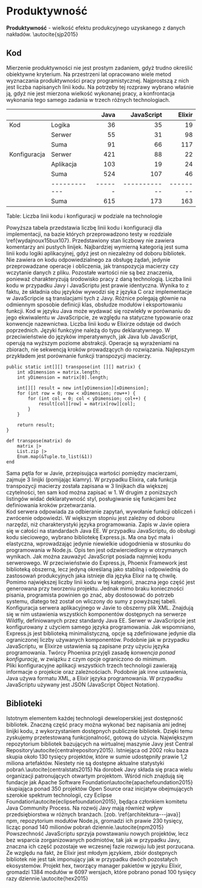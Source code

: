 # Produktywność

**Produktywność** - wielkość efektu produkcyjnego uzyskanego z danych nakładów. \autocite{sjp2015}

## Kod

Mierzenie produktywności nie jest prostym zadaniem, gdyż trudno określić obiektywne kryterium. Na przestrzeni lat opracowano wiele metod wyznaczania produktywności pracy programistycznej. Najprostszą z nich jest liczba napisanych linii kodu. Na potrzeby tej rozprawy wybrano właśnie ją, gdyż nie jest mierzona wielkość wykonanej pracy, a konfrontacja wykonania tego samego zadania w trzech różnych technologiach. 

|              |            | Java | JavaScript | Elixir |
|--------------|------------|-----:|-----------:|-------:|
| Kod          | Logika     | 36   | 35         | 19     |
|              | Serwer     | 55   | 31         | 98     |
|              | Suma       | 91   | 66         | 117    |
| Konfiguracja | Serwer     | 421  | 88         | 22     |
|              | Aplikacja  | 103  | 19         | 24     |
|              | Suma       | 524  | 107        | 46     |
|              |------------|------|------------|--------|
|              | Suma       | 615  | 173        | 163    |

Table: Liczba linii kodu i konfiguracji w podziale na technologie

Powyższa tabela przedstawia liczbę linii kodu i konfiguracji dla implementacji, na bazie których przeprowadzono testy w rozdziale \ref{wydajnoux15bux107}. Przedstawiony stan liczbowy nie zawiera komentarzy ani pustych linijek. Najbardziej wymierną kategorią jest suma linii kodu logiki aplikacyjnej, gdyż jest on niezależny od doboru bibliotek. Nie zawiera on kodu odpowiedzialnego za obsługę żądań, jedynie przeprowadzane operacje i obliczenia, jak transpozycja macierzy czy wczytanie danych z pliku. Pozostałe wartości nie są bez znaczenia, ponieważ charakteryzują środowisko pracy z daną technologią. Liczba linii kodu w przypadku Javy i JavaScriptu jest prawie identyczna. Wynika to z faktu, że składnia obu języków wywodzi się z języka C oraz implementacje w JavaScripcie są translacjami tych z Javy. Różnice polegają głównie na odmiennym sposobie definicji klas, obsłudze modułów i  eksportowaniu funkcji. Kod w języku Java może wydawać się rozwlekły w porównaniu do jego ekwiwalentu w JavaScripcie, ze względu na statyczne typowanie oraz konwencje nazewnictwa. Liczba linii kodu w Elixirze odstaje od dwóch poprzednich. Języki funkcyjne należą do typu deklaratywnego. W przeciwieństwie do języków imperatywnych, jak Java lub JavaScript, operują na wyższym poziome abstrakcji. Operacje są wyrażeniami na zbiorach, nie sekwencją kroków prowadzących do rozwiązania. Najlepszym przykładem jest porównanie funkcji transpozycji macierzy.

~~~~{.Java .numberLines caption="Java - funkcja transpozycji macierzy"}
public static int[][] transpose(int [][] matrix) {
    int xDimension = matrix.length;
    int yDimension = matrix[0].length;

    int[][] result = new int[yDimension][xDimension];
    for (int row = 0; row < xDimension; row++) {
        for (int col = 0; col < yDimension; col++) {
            result[col][row] = matrix[row][col];
        }
    }

    return result;
}
~~~~

~~~~{.Elixir .numberLines caption="Elixir - funkcja transpozycji macierzy"}
def transpose(matrix) do
    matrix |>
    List.zip |>
    Enum.map(&Tuple.to_list(&1))
end
~~~~

Sama pętla for w Javie, przepisująca wartości pomiędzy macierzami, zajmuje 3 linijki (pomijając klamry). W przypadku Elixira, cała funkcja transpozycji macierzy została zapisana w 3 linijkach dla większej czytelności, ten sam kod można zapisać w 1. W drugim z poniższych listingów widać deklaratywność styl, posługiwanie się funkcjami bez definiowania kroków przetwarzania.  
Kod serwera odpowiada za odbieranie zapytań, wywołanie funkcji obliczeń i zwrócenie odpowiedzi. W większym stopniu jest zależny od doboru narzędzi, niż charakterystyki języka programowania. Zapis w Javie opiera się w całości na standardach Java EE. W przypadku JavaScriptu, do obsługi kodu sieciowego, wybrano bibliotekę Express.js. Ma ona być mała i elastyczna, wprowadzając jedynie niewielkie udogodnienia w stosunku do programowania w Node.js. Opis ten jest odzwierciedlony w otrzymanych wynikach. Jak można zauważyć JavaScript posiada najmniej kodu serwerowego. W przeciwieństwie do Express.js, Phoenix Framework jest biblioteką obszerną, lecz jedyną określaną jako stabilną i odpowiednią do zastosowań produkcyjnych jaka istnieje dla języka Elixir na tę chwilę. Pomimo największej liczby linii kodu w tej kategorii, znaczna jego część jest generowana przy tworzeniu projektu. Jednak mimo braku konieczności pisania, programista powinien go znać, aby dostosować do potrzeb systemu, dlatego też został on wliczony do sumy z powyższej tabeli.
Konfiguracja serwera aplikacyjnego w Javie to obszerny plik XML. Znajdują się w nim ustawienia wszystkich komponentów dostępnych na serwerze Wildfly, definiowanych przez standardy Java EE. Serwer w JavaScripcie jest konfigurowany z użyciem samego języka programowania. Jak wspomniano, Express.js jest biblioteką minimalistyczną, opcje są zdefiniowane jedynie dla ograniczonej liczby używanych komponentów. Podobnie jak w przypadku JavaScriptu, w Elixirze ustawienia są zapisane przy użyciu języka programowania. Twórcy Phoenixa przyjęli zasadę *konwencja ponad konfigurację*, w związku z czym opcje ograniczono do minimum.  
Pliki konfiguracyjne aplikacji wszystkich trzech technologii zawierają informacje o projekcie oraz zależnościach. Podobnie jak inne ustawienia, Java używa formatu XML, a Elixir języka programowania. W przypadku JavaScriptu używany jest JSON (JavaScript Object Notation). 

## Biblioteki

Istotnym elementem każdej technologii deweloperskiej jest dostępność bibliotek. Znaczną część pracy można wykonać bez napisania ani jednej linijki kodu, z wykorzystaniem dostępnych publicznie bibliotek. Dzięki temu zyskujemy przetestowaną funkcjonalność, gotową do użycia.
Największym repozytorium bibliotek bazujących na wirtualnej maszynie Javy jest Central Repository\autocite{centralrepository2015}. Istniejąca od 2002 roku baza skupia około 130 tysięcy projektów, które w sumie udostępniły prawie 1,2 miliona artefaktów. Niestety nie są dostępne aktualne statystyki pobrań.\autocite{centralstats2015} Na dorobek Javy składa się praca wielu organizacji patronujących otwartym projektom. Wśród nich znajdują się fundacje jak Apache Software Foundation\autocite{apachefoundation2015} skupiająca ponad 350 projektów Open Source oraz inicjatyw obejmujących szerokie spektrum technologii, czy Eclipse Foundation\autocite{eclipsefoundation2015}, będąca członkiem komitetu Java Community Process. Na rozwój Javy mają również wpływ przedsiębiorstwa w różnych branżach. [zob. \ref{architektura---java}]  
npm, repozytorium modułów Node.js, gromadzi ich prawie 230 tysięcy, licząc ponad 140 milionów pobrań dziennie.\autocite{npm2015} Powszechność JavaScriptu sprzyja powstawaniu nowych projektów, lecz bez wsparcia zorganizowanych podmiotów, tak jak w przypadku Javy, znaczna ich część pozostaje we wczesnej fazie rozwoju lub jest porzucana.  
Ze względu na fakt, że Elixir jest młodym językiem, zbiór dostępnych bibliotek nie jest tak imponujący jak w przypadku dwóch pozostałych ekosystemów. Projekt hex, tworzący manager pakietów w języku Elixir, gromadzi 1384 modułów w 6097 wersjach, które pobrano ponad 100 tysięcy razy dziennie.\autocite{hex2015}